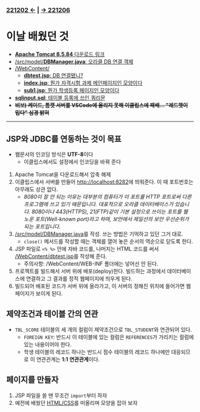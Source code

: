 ﻿#
### [221202 ←](../../221011-221202_JAVA_BASICS/22-11/221202/) | [→ 221206](../../../221205-230127_JSP/22-12/221206/)

# 이날 배웠던 것

- [**Apache Tomcat 8.5.84** 다운로드 링크](https://dlcdn.apache.org/tomcat/tomcat-8/v8.5.84/bin/apache-tomcat-8.5.84-windows-x64.zip)
- [/src/model/**DBManager.java**: 오라클 DB 연결 객체](../../../221205-230127_JSP/22-12/221205/jspstudy56/HighScore/src/model/DBManager.java)
- [/WebContent/](../../../221205-230127_JSP/22-12/221205/jspstudy56/HighScore/WebContent/)
    - [**dbtest.jsp**: DB 연결됐니?](../../../221205-230127_JSP/22-12/221205/jspstudy56/HighScore/WebContent/dbtest.jsp)
    - [**index.jsp**: 뭔가 자격시험 과제 메인페이지인 모양이다](../../../221205-230127_JSP/22-12/221205/jspstudy56/HighScore/WebContent/index.jsp)
    - [**sub1.jsp**: 뭔가 학생등록 페이지인 모양이다](../../../221205-230127_JSP/22-12/221205/jspstudy56/HighScore/WebContent/sub1.jsp)
- [**sqlinput.sql**: 테이블 등록에 쓰인 쿼리문](../../../221205-230127_JSP/22-12/221205/sqlinput.sql)
- ~~**비보) 케이드, 톰캣 서버를 VSCode에 올리지 못해 이클립스에 패배... "레드햇이 밉다" 심경 밝혀**~~

---


## JSP와 JDBC를 연동하는 것이 목표

- 웹문서의 인코딩 방식은 **UTF-8**이다
    - 이클립스에서도 설정에서 인코딩을 바꿔 준다
1. Apache Tomcat을 다운로드해서 압축 해제
1. 이클립스에서 서버를 만들어 <http://localhost:8282>에 띄워준다. 이 때 포트번호는 아무래도 상관 없다.
    - *8080이 잘 안 되는 이유는 대부분의 컴퓨터가 이 포트를 HTTP 포트로써 다른 프로그램에 쓰고 있기 때문입니다. 대표적으로 오라클 데이터베이스가 있습니다. 8080이나 443(HTTPS), 21(FTP)같이 기본 설정으로 쓰이는 포트를 웰 노운 포트(Well-known port)라고 하며, 보안에서 제일선의 보안 우선순위가 되는 포트입니다.*
1. [/src/model/DBManager.java](../../../221205-230127_JSP/22-12/221205/jspstudy56/HighScore/src/model/DBManager.java)를 작성. 쓰는 방법은 기억하고 있던 그거 대로.
    - `close()` 메서드를 작성할 때는 객체를 열어 놓은 순서의 역순으로 닫도록 한다.
1. JSP 파일로 `<% %>` 안에 자바 코드를, 나머지는 HTML 코드를 써서 [/WebContent/dbtest.jsp](../../../221205-230127_JSP/22-12/221205/jspstudy56/HighScore/WebContent/dbtest.jsp)를 작성해 준다.
    - 주의사항: /WebContent/WEB-INF 폴더에는 넣어선 안 된다.
1. 프로젝트를 빌드해서 서버 위에 배포(deploy)한다. 빌드하는 과정에서 데이터베이스에 연결하고 그 결과를 정적 웹페이지에 띄우게 된다.
1. 빌드되어 배포된 코드가 서버 위에 올라가고, 이 서버의 정해진 위치에 들어가면 웹페이지가 보이게 된다.

## 제약조건과 테이블 간의 연관

- `TBL_SCORE` 테이블의 세 개의 컬럼이 제약조건으로 `TBL_STUDENT`와 연관되어 있다.
    - `FOREIGN KEY`: 반드시 이 테이블에 있는 컬럼은 `REFERENCES`가 가리키는 컬럼에 있는 내용이어야 한다.
    - 학생 테이블의 레코드 하나는 반드시 점수 테이블의 레코드 하나에만 대응되므로 이 연관관계는 **1:1 연관관계**이다.

## 페이지를 만들자

1. JSP 파일을 쓸 땐 무조건 `import`부터 하자
1. 예전에 배웠던 [HTML/CSS](/220926-221007_HTMLCSS/)를 떠올리며 모양을 잡아 보자